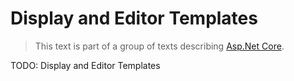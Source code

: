 # Display and Editor Templates

> This text is part of a group of texts describing [Asp.Net Core](../Index.md).

TODO: Display and Editor Templates